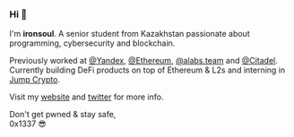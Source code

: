 ### Hi 👋

I'm __ironsoul__. A senior student from Kazakhstan passionate about programming, cybersecurity and blockchain.

Previously worked at [@Yandex](https://github.com/yandex), [@Ethereum](https://github.com/ethereum), [@alabs.team](https://github.com/azimutlabs) and [@Citadel](https://citadel.com/). Currently building DeFi products on top of Ethereum & L2s and interning in [Jump Crypto](https://github.com/JumpCrypto).

Visit my [website](https://ironsoul.lol) and [twitter](https://twitter.com/ironsoul0) for more info.

Don't get pwned & stay safe,<br/>
0x1337 😎
